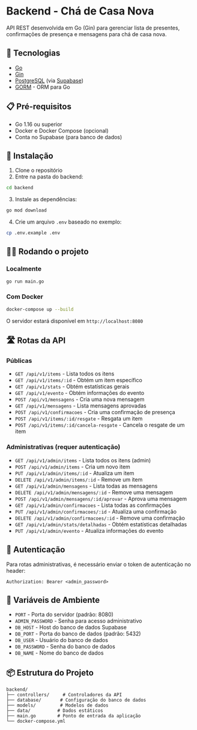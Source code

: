 # Backend - Chá de Casa Nova

API REST desenvolvida em Go (Gin) para gerenciar lista de presentes, confirmações de presença e mensagens para chá de casa nova.

## 🚀 Tecnologias

-   [Go](https://golang.org/)
-   [Gin](https://gin-gonic.com/)
-   [PostgreSQL](https://www.postgresql.org/) (via [Supabase](https://supabase.com/))
-   [GORM](https://gorm.io/) - ORM para Go

## 📋 Pré-requisitos

-   Go 1.16 ou superior
-   Docker e Docker Compose (opcional)
-   Conta no Supabase (para banco de dados)

## 🔧 Instalação

1. Clone o repositório
2. Entre na pasta do backend:

```bash
cd backend
```

3. Instale as dependências:

```bash
go mod download
```

4. Crie um arquivo `.env` baseado no exemplo:

```bash
cp .env.example .env
```

## 🏃‍♂️ Rodando o projeto

### Localmente

```bash
go run main.go
```

### Com Docker

```bash
docker-compose up --build
```

O servidor estará disponível em `http://localhost:8080`

## 🛣️ Rotas da API

### Públicas

-   `GET /api/v1/items` - Lista todos os itens
-   `GET /api/v1/items/:id` - Obtém um item específico
-   `GET /api/v1/stats` - Obtém estatísticas gerais
-   `GET /api/v1/evento` - Obtém informações do evento
-   `POST /api/v1/mensagens` - Cria uma nova mensagem
-   `GET /api/v1/mensagens` - Lista mensagens aprovadas
-   `POST /api/v1/confirmacoes` - Cria uma confirmação de presença
-   `POST /api/v1/items/:id/resgate` - Resgata um item
-   `POST /api/v1/items/:id/cancela-resgate` - Cancela o resgate de um item

### Administrativas (requer autenticação)

-   `GET /api/v1/admin/items` - Lista todos os itens (admin)
-   `POST /api/v1/admin/items` - Cria um novo item
-   `PUT /api/v1/admin/items/:id` - Atualiza um item
-   `DELETE /api/v1/admin/items/:id` - Remove um item
-   `GET /api/v1/admin/mensagens` - Lista todas as mensagens
-   `DELETE /api/v1/admin/mensagens/:id` - Remove uma mensagem
-   `POST /api/v1/admin/mensagens/:id/aprovar` - Aprova uma mensagem
-   `GET /api/v1/admin/confirmacoes` - Lista todas as confirmações
-   `PUT /api/v1/admin/confirmacoes/:id` - Atualiza uma confirmação
-   `DELETE /api/v1/admin/confirmacoes/:id` - Remove uma confirmação
-   `GET /api/v1/admin/stats/detalhadas` - Obtém estatísticas detalhadas
-   `PUT /api/v1/admin/evento` - Atualiza informações do evento

## 🔐 Autenticação

Para rotas administrativas, é necessário enviar o token de autenticação no header:

```
Authorization: Bearer <admin_password>
```

## 🔧 Variáveis de Ambiente

-   `PORT` - Porta do servidor (padrão: 8080)
-   `ADMIN_PASSWORD` - Senha para acesso administrativo
-   `DB_HOST` - Host do banco de dados Supabase
-   `DB_PORT` - Porta do banco de dados (padrão: 5432)
-   `DB_USER` - Usuário do banco de dados
-   `DB_PASSWORD` - Senha do banco de dados
-   `DB_NAME` - Nome do banco de dados

## 📦 Estrutura do Projeto

```
backend/
├── controllers/     # Controladores da API
├── database/       # Configuração do banco de dados
├── models/         # Modelos de dados
├── data/          # Dados estáticos
├── main.go        # Ponto de entrada da aplicação
└── docker-compose.yml
```
